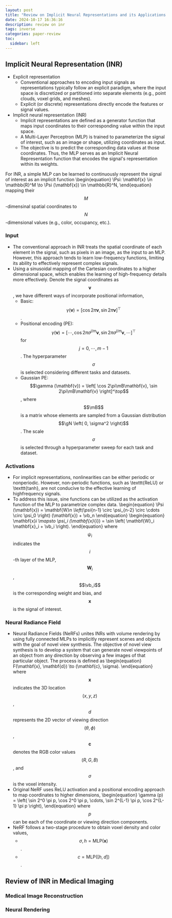 ```yaml
---
layout: post
title: "Review on Implicit Neural Representations and its Applications in Medical Imaging"
date: 2024-10-17 16:36:16
description: review on inr
tags: inverse
categories: paper-review
toc:
  sidebar: left
---
```


## Implicit Neural Representation (INR)

* Explicit representation
    - Conventional approaches to encoding input signals as representations typically follow an explicit paradigm, where the input space is discretized or partitioned into separate elements (e.g., point clouds, voxel grids, and meshes).
    - Explicit (or discrete) representations directly encode the features or signal values.
* Implicit neural representation (INR)
    - Implicit representations are defined as a generator function that maps input coordinates to their corresponding value within the input space.
    - A Multi-Layer Perceptron (MLP) is trained to parameterize the signal of interest, such as an image or shape, utilizing coordinates as input.
    - The objective is to predict the corresponding data values at those coordinates. Thus, the MLP serves as an Implicit Neural Representation function that encodes the signal's representation within its weights.

For INR, a simple MLP can be learned to continuously represent the signal of interest as an implicit function
\begin{equation}
    \Psi: \mathbf{x} \in \mathbb{R}^M \to \Psi (\mathbf{x}) \in \mathbb{R}^N,
\end{equation}
mapping their $$M$$-dimensinal spatial coordinates to $$N$$-dimensional values (e.g., color, occupancy, etc.).

### Input

- The conventional approach in INR treats the spatial coordinate of each element in the signal, such as pixels in an image, as the input to an MLP. However, this approach tends to learn low-frequency functions, limiting its ability to effectively represent complex signals.
- Using a sinusoidal mapping of the Cartesian coordinates to a higher dimensional space, which enables the learning of high-frequency details more effectively. Denote the signal coordinates as $$\mathbf{v}$$, we have different ways of incorporate positional information,
    - Basic: $$\gamma (\mathbf{v}) = \left[ \cos 2\pi\mathbf{v}, \sin 2\pi\mathbf{v} \right]^\top$$.
    - Positional encoding (PE): $$\gamma (\mathbf{v}) = \left[ \cdots, \cos 2\pi\sigma^{j/m}\mathbf{v}, \sin 2\pi\sigma^{j/m}\mathbf{v}, \cdots \right]^\top$$ for $$j = 0, \cdots, m-1$$. The hyperparameter $$\sigma$$ is selected considering different tasks and datasets.
    - Gaussian PE: $$\gamma (\mathbf{v}) = \left[ \cos 2\pi\mB\mathbf{v}, \sin 2\pi\mB\mathbf{v} \right]^\top$$, where $$\mB$$ is a matrix whose elements are sampled from a Gaussian distribution $$\gN \left( 0, \sigma^2 \right)$$. The scale $$\sigma$$ is selected through a hyperparameter sweep for each task and dataset.

### Activations

- For implicit representations, nonlinearities can be either periodic or nonperiodic. However, non-periodic functions, such as \texttt{ReLU} or \texttt{tanh}, are not conducive to the effective learning of highfrequency signals.
- To address this issue, sine functions can be utilized as the activation function of the MLP to parametrize complex data.
\begin{equation}
    \Psi (\mathbf{x}) = \mathbf{W}_n \left(\psi_{n-1} \circ \psi_{n-2} \circ \cdots \circ \psi_0 \right) (\mathbf{x}) + \vb_n
\end{equation}
\begin{equation}
    \mathbf{x}_i \mapsto \psi_i (\mathbf{x}_{i}) = \sin \left( \mathbf{W}_i \mathbf{x}_i + \vb_i \right).
\end{equation}
where $$\psi_i$$ indicates the $$i$$-th layer of the MLP, $$\mathbf{W}_i$$, $$\vb_i$$ is the corresponding weight and bias, and $$\mathbf{x}$$ is the signal of interest.

### Neural Radiance Field

- Neural Radiance Fields (NeRFs) unites INRs with volume rendering by using fully connected MLPs to implicitly represent scenes and objects with the goal of novel view synthesis. The objective of novel view synthesis is to develop a system that can generate novel viewpoints of an object from any direction by observing a few images of that particular object. The process is defined as
\begin{equation}
    F(\mathbf{x}, \mathbf{d}) \to (\mathbf{c}, \sigma).
\end{equation}
where $$\mathbf{x}$$ indicates the 3D location $$(x, y, z)$$, $$d$$ represents the 2D vector of viewing direction $$(\theta, \phi)$$, $$\mathbf{c}$$ denotes the RGB color values $$(R, G, B)$$, and $$\sigma$$ is the voxel intensity.
- Original NeRF uses ReLU activation and a positional encoding approach to map coordinates to higher dimensions,
\begin{equation}
    \gamma (p) = \left( \sin 2^0 \pi p, \cos 2^0 \pi p, \cdots, \sin 2^{L-1} \pi p, \cos 2^{L-1} \pi p \right),
\end{equation}
where $$p$$ can be each of the coordinate or viewing direction components.
- NeRF follows a two-stage procedure to obtain voxel density and color values,
    - $$\sigma, h = \text{MLP} (\mathbf{x})$$.
    - $$c = \text{MLP} ([h, d])$$.



## Review of INR in Medical Imaging

### Medical Image Reconstruction

### Neural Rendering